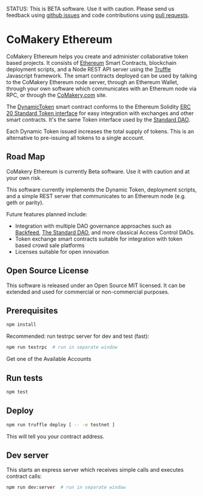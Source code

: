 STATUS: This is BETA software. Use it with caution. Please send us feedback using [github issues](https://github.com/CoMakery/comakery-ethereum/issues) and code contributions using [pull requests](https://github.com/CoMakery/comakery-ethereum/pulls).

# CoMakery Ethereum

CoMakery Ethereum helps you create and administer collaborative token based projects. It consists of [Ethereum](https://www.ethereum.org/) Smart Contracts, blockchain deployment scripts, and a Node REST API server using the [Truffle](https://github.com/ConsenSys/truffle) Javascript framework. The smart contracts deployed can be used by talking to the CoMakery Ethereum node server, through an Ethereum Wallet, through your own software which communicates with an Ethereum node via RPC, or through the [CoMakery.com](http://www.comakery.com) site.

The [DynamicToken](https://github.com/CoMakery/comakery-ethereum/blob/master/contracts/DynamicToken.sol) smart contract conforms to the Ethereum Solidity [ERC 20 Standard Token interface](https://github.com/ethereum/EIPs/issues/20) for easy integration with exchanges and other smart contracts. It's the same Token interface used by the [Standard DAO](https://github.com/slockit/DAO/blob/f640568e694a057aaeb64a0f1049fae27efe818b/Token.sol). 

Each Dynamic Token issued increases the total supply of tokens. This is an alternative to pre-issuing all tokens to a single account.

## Road Map

CoMakery Ethereum is currently Beta software. Use it with caution and at your own risk.

This software currently implements the Dynamic Token, deployment scripts, and a simple REST server that communicates to an Ethereum node (e.g. geth or parity).

Future features planned include:
- Integration with multiple DAO governance approaches such as [Backfeed](http://backfeed.cc), [The Standard DAO](https://github.com/slockit/DAO), and more classical Access Control DAOs.
- Token exchange smart contracts suitable for integration with token based crowd sale platforms
- Licenses suitable for open innovation

## Open Source License

This software is released under an Open Source MIT licensed. It can be extended and used for commercial or non-commercial purposes.

## Prerequisites

```sh
npm install
```

Recommended: run testrpc server for dev and test (fast):

```sh
npm run testrpc  # run in separate window
```

Get one of the Available Accounts

## Run tests

```sh
npm test
```

## Deploy

```sh
npm run truffle deploy [ -- -e testnet ]
```

This will tell you your contract address.

## Dev server

This starts an express server which receives simple calls and executes contract calls:

```sh
npm run dev:server  # run in separate window
```
